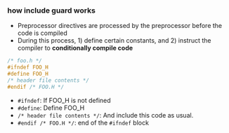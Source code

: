 ### how include guard works
- Preprocessor directives are processed by the preprocessor before the code is compiled
- During this process, 1) define certain constants, and 2) instruct the compiler to **conditionally compile code**

```c
/* foo.h */
#ifndef FOO_H
#define FOO_H
/* header file contents */
#endif /* FOO.H */
```
- `#ifndef`: If FOO_H is not defined
- `#define`: Define FOO_H
- `/* header file contents */`: And include this code as usual.
- `#endif /* FOO.H */`: end of the `#ifndef` block
